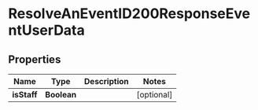 

# ResolveAnEventID200ResponseEventUserData


## Properties

| Name | Type | Description | Notes |
|------------ | ------------- | ------------- | -------------|
|**isStaff** | **Boolean** |  |  [optional] |



